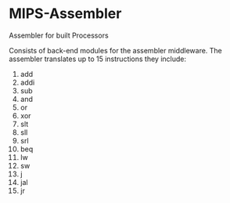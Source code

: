 # MIPS-Assembler
Assembler for built Processors

Consists of back-end modules for the assembler middleware. 
The assembler translates up to 15 instructions they include:
  1. add
  2. addi
  3. sub
  4. and 
  5. or 
  6. xor
  7. slt 
  8. sll
  9. srl
  10. beq
  11. lw
  12. sw
  13. j
  14. jal
  15. jr
